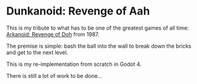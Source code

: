 Dunkanoid: Revenge of Aah
=========================

This is my tribute to what has to be one of the greatest
games of all time: [Arkanoid: Revenge of Doh](https://en.wikipedia.org/wiki/Arkanoid:_Revenge_of_Doh) from 1987.

The premise is simple: bash the ball into the wall to break
down the bricks and get to the next level.

This is my re-implementation from scratch in Godot 4.

There is still a lot of work to be done...
